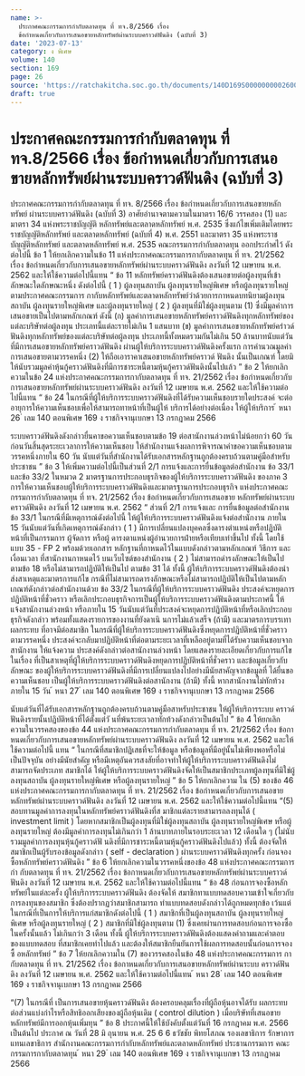 ```yaml
---
name: >-
  ประกาศคณะกรรมการกำกับตลาดทุน ที่ ทจ.8/2566 เรื่อง
  ข้อกำหนดเกี่ยวกับการเสนอขายหลักทรัพย์ผ่านระบบคราวด์ฟันดิง (ฉบับที่ 3)
date: '2023-07-13'
category: ง พิเศษ
volume: 140
section: 169
page: 26
source: 'https://ratchakitcha.soc.go.th/documents/140D169S0000000002600.pdf'
draft: true
---
```


# ประกาศคณะกรรมการกำกับตลาดทุน ที่ ทจ.8/2566 เรื่อง ข้อกำหนดเกี่ยวกับการเสนอขายหลักทรัพย์ผ่านระบบคราวด์ฟันดิง (ฉบับที่ 3)

ประกาศคณะกรรมการกำกับตลาดทุน ที่ ทจ. 8/2566 เรื่อง ข้อกำหนดเกี่ยวกับการเสนอขายหลักทรัพย์ ผ่านระบบคราวด์ฟันดิง (ฉบับที่ 3) อาศัยอำนาจตามความในมาตรา 16/6 วรรคสอง (1) และมาตรา 34 แห่งพระราชบัญญัติ หลักทรัพย์และตลาดหลักทรัพย์ พ.ศ. 2535 ซึ่งแก้ไขเพิ่มเติมโดยพระราชบัญญัติหลักทรัพย์ และตลาดหลักทรัพย์ (ฉบับที่ 4) พ.ศ. 2551 และมาตรา 35 แห่งพระราชบัญญัติหลักทรัพย์ และตลาดหลักทรัพย์ พ.ศ. 2535 คณะกรรมการกำกับตลาดทุน ออกประกำศไว้ ดังต่อไปนี้ ข้อ 1 ให้ยกเลิกความในข้อ 11 แห่งประกาศคณะกรรมการกากับตลาดทุน ที่ ทจ. 21/2562 เรื่อง ข้อกำหนดเกี่ยวกับการเสนอขายหลักทรัพย์ผ่านระบบคราวด์ฟันดิง ลงวันที่ 12 เมษายน พ.ศ. 2562 และให้ใช้ความต่อไปนี้แทน “ ข้อ 11 หลักทรัพย์คราวด์ฟันดิงต้องเสนอขายต่อผู้ลงทุนที่เข้าลักษณะใดลักษณะหนึ่ง ดังต่อไปนี้ ( 1 ) ผู้ลงทุนสถาบัน ผู้ลงทุนรายใหญ่พิเศษ หรือผู้ลงทุนรายใหญ่ ตามประกาศคณะกรรมการ กากับหลักทรัพย์และตลาดหลักทรัพย์ว่าด้วยการกาหนดบทนิยามผู้ลงทุนสถาบัน ผู้ลงทุนรายใหญ่พิเศษ และผู้ลงทุนรายใหญ่ ( 2 ) ผู้ลงทุนที่มิใช่ผู้ลงทุนตาม (1) ซึ่งมีมูลค่าการเสนอขายเป็นไปตามหลักเกณฑ์ ดังนี้ (ก) มูลค่าการเสนอขายหลักทรัพย์คราวด์ฟันดิงทุกหลักทรัพย์ของแต่ละบริษัทต่อผู้ลงทุน ประเภทนี้แต่ละรายไม่เกิน 1 แสนบาท (ข) มูลค่าการเสนอขายหลักทรัพย์ครำวด์ฟันดิงทุกหลักทรัพย์ของแต่ละบริษัทต่อผู้ลงทุน ประเภทนี้ทั้งหมดรวมกันไม่เกิน 50 ล้านบาทนับแต่วันที่มีการเสนอขายหลักทรัพย์คราวด์ฟันดิง ผ่านผู้ให้บริการระบบคราวด์ฟันดิงครั้งแรก การคำนวณมูลค่าการเสนอขายตามวรรคหนึ่ง (2) ให้ถือเอาราคาเสนอขายหลักทรัพย์คราวด์ ฟันดิง นั้นเป็นเกณฑ์ โดยมิให้นับรวมมูลค่าหุ้นกู้คราวด์ฟันดิงที่มีการชาระหนี้ตามหุ้นกู้คราวด์ฟันดิงนั้นไปแล้ว ” ข้อ 2 ให้ยกเลิกความในข้อ 24 แห่งประกาศคณะกรรมการกากับตลาดทุน ที่ ทจ. 21/2562 เรื่อง ข้อกำหนดเกี่ยวกับการเสนอขายหลักทรัพย์ผ่านระบบคราวด์ฟันดิง ลงวันที่ 12 เมษายน พ.ศ. 2562 และให้ใช้ความต่อไปนี้แทน “ ข้อ 24 ในกรณีที่ผู้ให้บริการระบบคราวด์ฟันดิงที่ได้รับความเห็นชอบรายใดประสงค์ จะต่ออายุการให้ความเห็นชอบเพื่อให้สามารถทาหน้าที่เป็นผู้ให้ บริการได้อย่างต่อเนื่อง ให้ผู้ให้บริการ ้ หนา 26 ่ เลม 140 ตอนพิเศษ 169 ง ราชกิจจานุเบกษา 13 กรกฎาคม 2566

ระบบคราวด์ฟันดิงดังกล่าวยื่นคาขอความเห็นชอบตามข้อ 19 ต่อสานักงานล่วงหน้าไม่น้อยกว่า 60 วันก่อนวันสิ้นสุดระยะเวลาการให้ความเห็นชอบ ให้สำนักงานแจ้งผลการพิจารณาคำขอความเห็นชอบตามวรรคหนึ่งภายใน 60 วัน นับแต่วันที่สำนักงานได้รับเอกสารหลักฐานถูกต้องครบถ้วนตามคู่มือสำหรับประชาชน ” ข้อ 3 ให้เพิ่มความต่อไปนี้เป็นส่วนที่ 2/1 การแจ้งและการยื่นข้อมูลต่อสำนักงาน ข้อ 33/1 และข้อ 33/2 ในหมวด 2 มาตรฐานการประกอบธุรกิจของผู้ให้บริการระบบคราวด์ฟันดิง ของภาค 3 การให้ความเห็นชอบผู้ให้บริการระบบคราวด์ฟันดิงและมาตรฐานการประกอบธุรกิจ แห่งประกาศคณะกรรมการกำกับตลาดทุน ที่ ทจ. 21/2562 เรื่อง ข้อกำหนดเกี่ยวกับการเสนอขาย หลักทรัพย์ผ่านระบบคราวด์ฟันดิง ลงวันที่ 12 เมษายน พ.ศ. 2562 “ ส่วนที่ 2/1 การแจ้งและ การยื่นข้อมูลต่อสำนักงาน ข้อ 33/1 ในกรณีที่มีเหตุการณ์ดังต่อไปนี้ ให้ผู้ให้บริการระบบคราวด์ฟันดิงแจ้งต่อสำนักงาน ภายใน 15 วันนับแต่วันที่เกิดเหตุการณ์ดังกล่าว ( 1 ) มีการเปลี่ยนแปลงบุคคลซึ่งดารงตำแหน่งหรือปฏิบัติหน้าที่เป็นกรรมการ ผู้จัดการ หรือผู้ ดารงตาแหน่งผู้อำนวยการฝ่ายหรือเทียบเท่าขึ้นไป ทั้งนี้ โดยใช้แบบ 35 - FP 2 พร้อมด้วยเอกสาร หลักฐานที่กาหนดไว้ในแบบดังกล่าวตามหลักเกณฑ์ วิธีการ และเงื่อนเวลา ที่สานักงานกาหนดไว้ บนเว็บไซต์ของสำนักงาน ( 2 ) ไม่สามารถดำรงลักษณะให้เป็นไปตามข้อ 18 หรือไม่สามารถปฏิบัติให้เป็นไป ตามข้อ 31 ได้ ทั้งนี้ ผู้ให้บริการระบบคราวด์ฟันดิงต้องนำส่งสาเหตุและมาตรการแก้ไข กรณีที่ไม่สามารถดารงลักษณะหรือไม่สามารถปฏิบัติให้เป็นไปตามหลักเกณฑ์ดังกล่าวต่อสำนักงานด้วย ข้อ 33/2 ในกรณีที่ผู้ให้บริการระบบคราวด์ฟันดิง ประสงค์จะหยุดการปฏิบัติหน้าที่ชั่วคราว หรือเลิกประกอบธุรกิจการเป็นผู้ให้บริการระบบคราวด์ฟันดิงตามประกาศนี้ ให้แจ้งสานักงานล่วงหน้า หรือภายใน 15 วันนับแต่วันที่ประสงค์จะหยุดการปฏิบัติหน้าที่หรือเลิกประกอบธุรกิจดังกล่าว พร้อมทั้งแสดงรายการของงานที่ยังดาเนิ นการไม่แล้วเสร็จ (ถ้ามี) และมาตรการบรรเทาผลกระทบ ที่อาจมีต่อสมาชิก ในกรณีที่ผู้ให้บริการระบบคราวด์ฟันดิงซึ่งหยุดการปฏิบัติหน้าที่ชั่วคราวตามวรรคหนึ่ง ประสงค์จะกลับมาปฏิบัติหน้าที่ต่อตามระยะเวลาที่เหลืออยู่ตามที่ได้รับความเห็นชอบจากสานักงาน ให้แจ้งความ ประสงค์ดังกล่าวต่อสานักงานล่วงหน้า โดยแสดงรายละเอียดเกี่ยวกับการแก้ไขในเรื่อง ที่เป็นสาเหตุที่ผู้ให้บริการระบบคราวด์ฟันดิงหยุดการปฏิบัติหน้าที่ชั่วคราว และข้อมูลเกี่ยวกับลักษณะ ของผู้ให้บริการระบบคราวด์ฟันดิงที่มีการเปลี่ยนแปลงไปอย่างมีนัยสาคัญจากข้อมูลที่ ได้ยื่นขอความเห็นชอบ เป็นผู้ให้บริการระบบคราวด์ฟันดิงต่อสานักงาน (ถ้ามี) ทั้งนี้ หากสานักงานไม่ทักท้วงภายใน 15 วัน ้ หนา 27 ่ เลม 140 ตอนพิเศษ 169 ง ราชกิจจานุเบกษา 13 กรกฎาคม 2566

นับแต่วันที่ได้รับเอกสารหลักฐานถูกต้องครบถ้วนตามคู่มือสาหรับประชาชน ให้ผู้ให้บริการระบบ คราวด์ฟันดิงรายนั้นปฏิบัติหน้าที่ได้ตั้งแต่วั นที่พ้นระยะเวลาทักท้วงดังกล่าวเป็นต้นไป ” ข้อ 4 ให้ยกเลิกความในวรรคสองของข้อ 44 แห่งประกาศคณะกรรมการกำกับตลาดทุน ที่ ทจ. 21/2562 เรื่อง ข้อกาหนดเกี่ยวกับการเสนอขายหลักทรัพย์ผ่านระบบคราวด์ฟันดิง ลงวันที่ 12 เมษายน พ.ศ. 2562 และให้ใช้ความต่อไปนี้ แทน “ ในกรณีที่สมาชิกปฏิเสธที่จะให้ข้อมูล หรือข้อมูลที่มีอยู่นั้นไม่เพียงพอหรือไม่เป็นปัจจุบัน อย่างมีนัยสำคัญ หรือมีเหตุอันควรสงสัยที่อาจทำให้ผู้ให้บริการระบบคราวด์ฟันดิงไม่สามารถจัดประเภท สมาชิกได้ ให้ผู้ให้บริการระบบคราวด์ฟันดิงจัดให้เป็นสมาชิกประเภทผู้ลงทุนที่มิใช่ผู้ลงทุนสถาบัน ผู้ลงทุนรายใหญ่พิเศษ หรือผู้ลงทุนรายใหญ่ ” ข้อ 5 ให้ยกเลิกความ ใน (5) ของข้อ 46 แห่งประกาศคณะกรรมการกากับตลาดทุน ที่ ทจ. 21/2562 เรื่อง ข้อกำหนดเกี่ยวกับการเสนอขายหลักทรัพย์ผ่านระบบคราวด์ฟันดิง ลงวันที่ 12 เมษายน พ.ศ. 2562 และให้ใช้ความต่อไปนี้แทน “(5) สอบทานมูลค่าการลงทุนในหลักทรัพย์คราวด์ฟันดิงที่ส มาชิกแต่ละรายสามารถลงทุนได้ ( investment limit ) โดยหากสมาชิกเป็นผู้ลงทุนที่มิใช่ผู้ลงทุนสถาบัน ผู้ลงทุนรายใหญ่พิเศษ หรือผู้ลงทุนรายใหญ่ ต้องมีมูลค่าการลงทุนไม่เกินกว่า 1 ล้านบาทภายในรอบระยะเวลา 12 เดือนใด ๆ (ไม่นับรวมมูลค่าการลงทุนหุ้นกู้คราวด์ฟั นดิงที่มีการชาระหนี้ตามหุ้นกู้คราวด์ฟันดิงไปแล้ว) ทั้งนี้ ต้องจัดให้สมาชิกเป็นผู้รับรองข้อมูลดังกล่าว ( self - declaration ) ผ่านระบบคราวด์ฟันดิงทุกครั้ง ก่อนจองซื้อหลักทรัพย์คราวด์ฟันดิง ” ข้อ 6 ให้ยกเลิกความในวรรคหนึ่งของข้อ 48 แห่งประกาศคณะกรรมการกำ กับตลาดทุน ที่ ทจ. 21/2562 เรื่อง ข้อกาหนดเกี่ยวกับการเสนอขายหลักทรัพย์ผ่านระบบคราวด์ฟันดิง ลงวันที่ 12 เมษายน พ.ศ. 2562 และให้ใช้ความต่อไปนี้แทน “ ข้อ 48 ก่อนการจองซื้อหลักทรัพย์ในแต่ละครั้ง ผู้ให้บริการระบบคราวด์ฟันดิง ต้องจัดให้ สมาชิกทาแบบทดสอบความเข้าใจเกี่ยวกับการลงทุนของสมาชิก ซึ่งต้องปรากฏว่าสมาชิกสามารถ ทำแบบทดสอบดังกล่าวได้ถูกหมดทุกข้อ เว้นแต่ในกรณีที่เป็นการให้บริการแก่สมาชิกดังต่อไปนี้ ( 1 ) สมาชิกที่เป็นผู้ลงทุนสถาบัน ผู้ลงทุนรายใหญ่พิเศษ หรือผู้ลงทุนรายใหญ่ ( 2 ) สมาชิกที่มิใช่ผู้ลงทุนตาม (1) ซึ่งเคยผ่านการทดสอบก่อนการจองซื้อในครั้งนั้นแล้ว ไม่เกินกว่า 3 เดือน ทั้งนี้ ผู้ให้บริการระบบคราวด์ฟันดิงต้องแสดงคำถามและคำตอบของแบบทดสอบ ที่สมาชิกเคยทำไปแล้ว และต้องให้สมาชิกยืนยันการใช้ผลการทดสอบนั้นก่อนการจองซื้ อหลักทรัพย์ ” ข้อ 7 ให้ยกเลิกความใน (7) ของวรรคสองในข้อ 48 แห่งประกาศคณะกรรมการ กากับตลาดทุน ที่ ทจ. 21/2562 เรื่อง ข้อกาหนดเกี่ยวกับการเสนอขายหลักทรัพย์ผ่านระบบ คราวด์ฟันดิง ลงวันที่ 12 เมษายน พ.ศ. 2562 และให้ใช้ความต่อไปนี้แทน ้ หนา 28 ่ เลม 140 ตอนพิเศษ 169 ง ราชกิจจานุเบกษา 13 กรกฎาคม 2566

“(7) ในกรณีที่ เป็นการเสนอขายหุ้นคราวด์ฟันดิง ต้องครอบคลุมเรื่องที่ผู้ถือหุ้นอาจได้รับ ผลกระทบต่อส่วนแบ่งกำไรหรือสิทธิออกเสียงของผู้ถือหุ้นเดิม ( control dilution ) เมื่อบริษัทที่เสนอขาย หลักทรัพย์มีการออกหุ้นเพิ่มทุน ” ข้อ 8 ประกาศนี้ให้ใช้บังคับตั้งแต่วันที่ 16 กรกฎาคม พ.ศ. 2566 เป็นต้นไป ประกาศ ณ วันที่ 28 มิ ถุนายน พ.ศ. 25 6 6 ธวัชชัย พิทยโสภณ รองเลขาธิการ รักษาการแทนเลขาธิการ สำนักงานคณะกรรมการกำกับหลักทรัพย์และตลาดหลักทรัพย์ ประธานกรรมการ คณะกรรมการกากับตลาดทุน ้ หนา 29 ่ เลม 140 ตอนพิเศษ 169 ง ราชกิจจานุเบกษา 13 กรกฎาคม 2566
